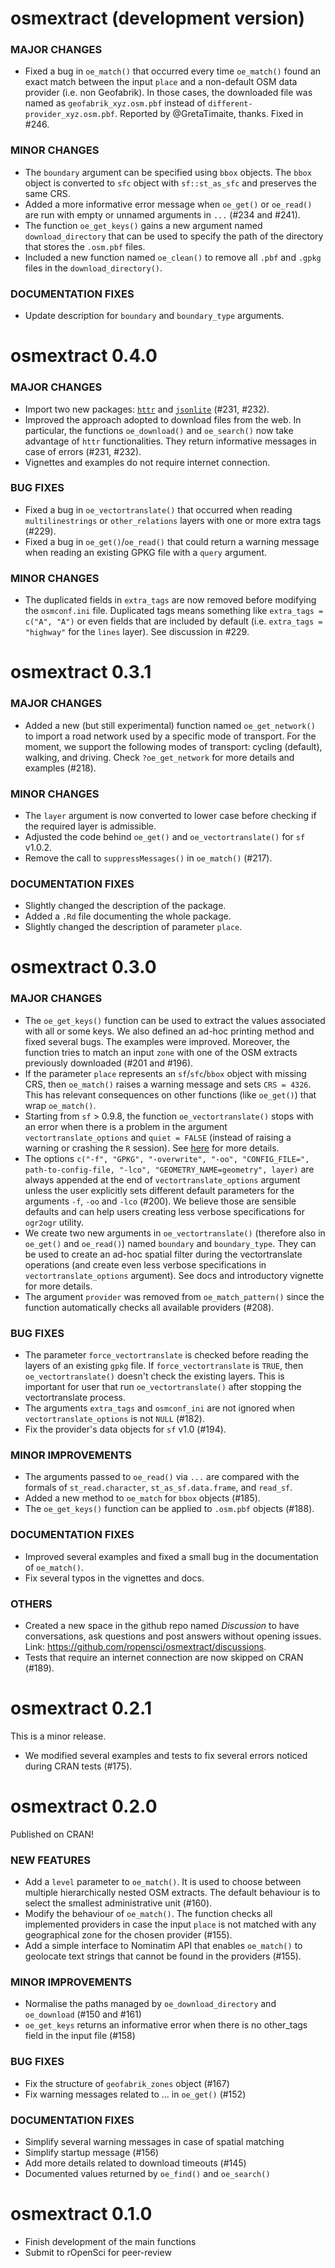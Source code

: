 # osmextract (development version)

### MAJOR CHANGES
* Fixed a bug in `oe_match()` that occurred every time `oe_match()` found an exact match between the input `place` and a non-default OSM data provider (i.e. non Geofabrik). In those cases, the downloaded file was named as `geofabrik_xyz.osm.pbf` instead of `different-provider_xyz.osm.pbf`. Reported by @GretaTimaite, thanks. Fixed in #246. 

### MINOR CHANGES
* The `boundary` argument can be specified using `bbox` objects. The `bbox` object is converted to `sfc` object with `sf::st_as_sfc` and preserves the same CRS. 
* Added a more informative error message when `oe_get()` or `oe_read()` are run with empty or unnamed arguments in `...` (#234 and #241).
* The function `oe_get_keys()` gains a new argument named `download_directory` that can be used to specify the path of the directory that stores the `.osm.pbf` files. 
* Included a new function named `oe_clean()` to remove all `.pbf` and `.gpkg` files in the `download_directory()`. 

### DOCUMENTATION FIXES
* Update description for `boundary` and `boundary_type` arguments. 

# osmextract 0.4.0 

### MAJOR CHANGES

* Import two new packages: [`httr`](https://cran.r-project.org/package=httr) and [`jsonlite`](https://cran.r-project.org/package=jsonlite) (#231, #232). 
* Improved the approach adopted to download files from the web. In particular, the functions `oe_download()` and `oe_search()` now take advantage of `httr` functionalities. They return informative messages in case of errors (#231, #232). 
* Vignettes and examples do not require internet connection. 

### BUG FIXES

* Fixed a bug in `oe_vectortranslate()` that occurred when reading `multilinestrings` or `other_relations` layers with one or more extra tags (#229). 
* Fixed a bug in `oe_get()`/`oe_read()` that could return a warning message when reading an existing GPKG file with a `query` argument. 

### MINOR CHANGES

* The duplicated fields in `extra_tags` are now removed before modifying the `osmconf.ini` file. Duplicated tags means something like `extra_tags = c("A", "A")` or even fields that are included by default (i.e. `extra_tags = "highway"` for the `lines` layer). See discussion in #229. 

# osmextract 0.3.1

### MAJOR CHANGES

* Added a new (but still experimental) function named `oe_get_network()` to import a road network used by a specific mode of transport. For the moment, we support the following modes of transport: cycling (default), walking, and driving. Check `?oe_get_network` for more details and examples (#218). 

### MINOR CHANGES

* The `layer` argument is now converted to lower case before checking if the required layer is admissible. 
* Adjusted the code behind `oe_get()` and `oe_vectortranslate()` for `sf` v1.0.2.
* Remove the call to `suppressMessages()` in `oe_match()` (#217).

### DOCUMENTATION FIXES

* Slightly changed the description of the package. 
* Added a `.Rd` file documenting the whole package. 
* Slightly changed the description of parameter `place`. 

# osmextract 0.3.0

### MAJOR CHANGES

* The `oe_get_keys()` function can be used to extract the values associated with all or some keys. We also defined an ad-hoc printing method and fixed several bugs. The examples were improved. Moreover, the function tries to match an input `zone` with one of the OSM extracts previously downloaded (#201 and #196). 
* If the parameter `place` represents an `sf`/`sfc`/`bbox` object with missing CRS, then `oe_match()` raises a warning message and sets `CRS = 4326`. This has relevant consequences on other functions (like `oe_get()`) that wrap `oe_match()`. 
* Starting from `sf` > 0.9.8, the function `oe_vectortranslate()` stops with an error when there is a problem in the argument `vectortranslate_options` and `quiet = FALSE` (instead of raising a warning or crashing the `R` session). See [here](https://github.com/r-spatial/sf/issues/1680) for more details. 
* The options `c("-f", "GPKG", "-overwrite", "-oo", "CONFIG_FILE=", path-to-config-file, "-lco", "GEOMETRY_NAME=geometry", layer)` are always appended at the end of `vectortranslate_options` argument unless the user explicitly sets different default parameters for the arguments `-f`, `-oo` and `-lco` (#200). We believe those are sensible defaults and can help users creating less verbose specifications for `ogr2ogr` utility. 
* We create two new arguments in `oe_vectortranslate()` (therefore also in `oe_get()` and `oe_read()`) named `boundary` and `boundary_type`. They can be used to create an ad-hoc spatial filter during the vectortranslate operations (and create even less verbose specifications in `vectortranslate_options` argument). See docs and introductory vignette for more details. 
* The argument `provider` was removed from `oe_match_pattern()` since the function automatically checks all available providers (#208). 

### BUG FIXES

* The parameter `force_vectortranslate` is checked before reading the layers of an existing `gpkg` file. If `force_vectortranslate` is `TRUE`, then `oe_vectortranslate()` doesn't check the existing layers. This is important for user that run `oe_vectortranslate()` after stopping the vectortranslate process.  
* The arguments `extra_tags` and `osmconf_ini` are not ignored when `vectortranslate_options` is not `NULL` (#182). 
* Fix the provider's data objects for `sf` v1.0 (#194). 

### MINOR IMPROVEMENTS

* The arguments passed to `oe_read()` via `...` are compared with the formals of `st_read.character`, `st_as_sf.data.frame`, and `read_sf`.  
* Added a new method to `oe_match` for `bbox` objects (#185).
* The `oe_get_keys()` function can be applied to `.osm.pbf` objects (#188). 

### DOCUMENTATION FIXES

* Improved several examples and fixed a small bug in the documentation of `oe_match()`.
* Fix several typos in the vignettes and docs. 

### OTHERS

* Created a new space in the github repo named _Discussion_ to have conversations, ask questions and post answers without opening issues. Link: https://github.com/ropensci/osmextract/discussions.
* Tests that require an internet connection are now skipped on CRAN (#189). 

# osmextract 0.2.1

This is a minor release. 

* We modified several examples and tests to fix several errors noticed during CRAN tests (#175). 

# osmextract 0.2.0

Published on CRAN! 

### NEW FEATURES

* Add a `level` parameter to `oe_match()`. It is used to choose between multiple hierarchically nested OSM extracts. The default behaviour is to select the smallest administrative unit (#160).
* Modify the behaviour of `oe_match()`. The function checks all implemented providers in case the input `place` is not matched with any geographical zone for the chosen provider (#155).
* Add a simple interface to Nominatim API that enables `oe_match()` to geolocate text strings that cannot be found in the providers (#155). 

### MINOR IMPROVEMENTS

* Normalise the paths managed by `oe_download_directory` and `oe_download` (#150 and #161) 
* `oe_get_keys` returns an informative error when there is no other_tags field in the input file (#158)

### BUG FIXES

* Fix the structure of `geofabrik_zones` object (#167)
* Fix warning messages related to ... in `oe_get()` (#152)

### DOCUMENTATION FIXES

* Simplify several warning messages in case of spatial matching
* Simplify startup message (#156)
* Add more details related to download timeouts (#145)
* Documented values returned by `oe_find()` and `oe_search()`

# osmextract 0.1.0

* Finish development of the main functions
* Submit to rOpenSci for peer-review
